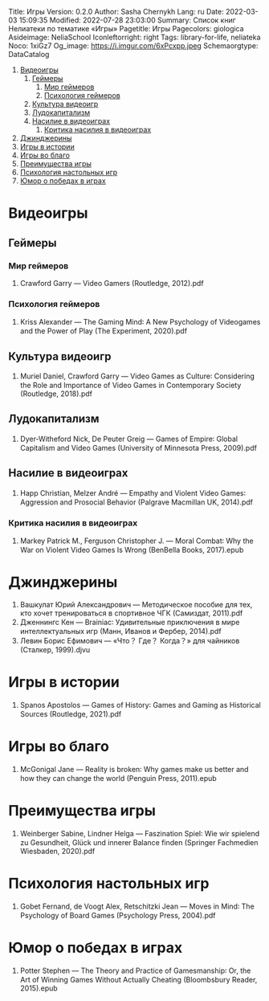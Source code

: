 Title: Игры
Version: 0.2.0
Author: Sasha Chernykh
Lang: ru
Date: 2022-03-03 15:09:35
Modified: 2022-07-28 23:03:00
Summary: Список книг Нелиатеки по тематике «Игры»
Pagetitle: Игры
Pagecolors: giologica
Asideimage: NeliaSchool
Iconleftorright: right
Tags: library-for-life, neliateka
Noco: 1xiGz7
Og_image: https://i.imgur.com/6xPcxpp.jpeg
Schemaorgtype: DataCatalog

<!-- MarkdownTOC -->

1. [Видеоигры](#Видеоигры)
	1. [Геймеры](#Геймеры)
		1. [Мир геймеров](#Мир-геймеров)
		1. [Психология геймеров](#Психология-геймеров)
	1. [Культура видеоигр](#Культура-видеоигр)
	1. [Лудокапитализм](#Лудокапитализм)
	1. [Насилие в видеоиграх](#Насилие-в-видеоиграх)
		1. [Критика насилия в видеоиграх](#Критика-насилия-в-видеоиграх)
1. [Джинджерины](#Джинджерины)
1. [Игры в истории](#Игры-в-истории)
1. [Игры во благо](#Игры-во-благо)
1. [Преимущества игры](#Преимущества-игры)
1. [Психология настольных игр](#Психология-настольных-игр)
1. [Юмор о победах в играх](#Юмор-о-победах-в-играх)

<!-- /MarkdownTOC -->

<a id="Видеоигры"></a>
# Видеоигры

<a id="Геймеры"></a>
## Геймеры

<a id="Мир-геймеров"></a>
### Мир геймеров

1. Crawford Garry — Video Gamers (Routledge, 2012).pdf

<a id="Психология-геймеров"></a>
### Психология геймеров

1. Kriss Alexander — The Gaming Mind꞉ A New Psychology of Videogames and the Power of Play (The Experiment, 2020).pdf

<a id="Культура-видеоигр"></a>
## Культура видеоигр

1. Muriel Daniel, Crawford Garry — Video Games as Culture꞉ Considering the Role and Importance of Video Games in Contemporary Society (Routledge, 2018).pdf

<a id="Лудокапитализм"></a>
## Лудокапитализм

1. Dyer-Witheford Nick, De Peuter Greig — Games of Empire꞉ Global Capitalism and Video Games (University of Minnesota Press, 2009).pdf

<a id="Насилие-в-видеоиграх"></a>
## Насилие в видеоиграх

1. Happ Christian, Melzer André — Empathy and Violent Video Games꞉ Aggression and Prosocial Behavior (Palgrave Macmillan UK, 2014).pdf

<a id="Критика-насилия-в-видеоиграх"></a>
### Критика насилия в видеоиграх

1. Markey Patrick M., Ferguson Christopher J. — Moral Combat꞉ Why the War on Violent Video Games Is Wrong (BenBella Books, 2017).epub

<a id="Джинджерины"></a>
# Джинджерины

1. Вашкулат Юрий Александрович — Методическое пособие для тех, кто хочет тренироваться в спортивное ЧГК (Самиздат, 2011).pdf
1. Дженнингс Кен — Brainiac꞉ Удивительные приключения в мире интеллектуальных игр (Манн, Иванов и Фербер, 2014).pdf
1. Левин Борис Ефимович — «Что？ Где？ Когда？» для чайников (Сталкер, 1999).djvu

<a id="Игры-в-истории"></a>
# Игры в истории

1. Spanos Apostolos — Games of History꞉ Games and Gaming as Historical Sources (Routledge, 2021).pdf

<a id="Игры-во-благо"></a>
# Игры во благо

1. McGonigal Jane — Reality is broken꞉ Why games make us better and how they can change the world (Penguin Press, 2011).epub

<a id="Преимущества-игры"></a>
# Преимущества игры

1. Weinberger Sabine, Lindner Helga — Faszination Spiel꞉ Wie wir spielend zu Gesundheit, Glück und innerer Balance finden (Springer Fachmedien Wiesbaden, 2020).pdf

<a id="Психология-настольных-игр"></a>
# Психология настольных игр

1. Gobet Fernand, de Voogt Alex, Retschitzki Jean — Moves in Mind꞉ The Psychology of Board Games (Psychology Press, 2004).pdf

<a id="Юмор-о-победах-в-играх"></a>
# Юмор о победах в играх

1. Potter Stephen — The Theory and Practice of Gamesmanship꞉ Or, the Art of Winning Games Without Actually Cheating (Bloombsbury Reader, 2015).epub
